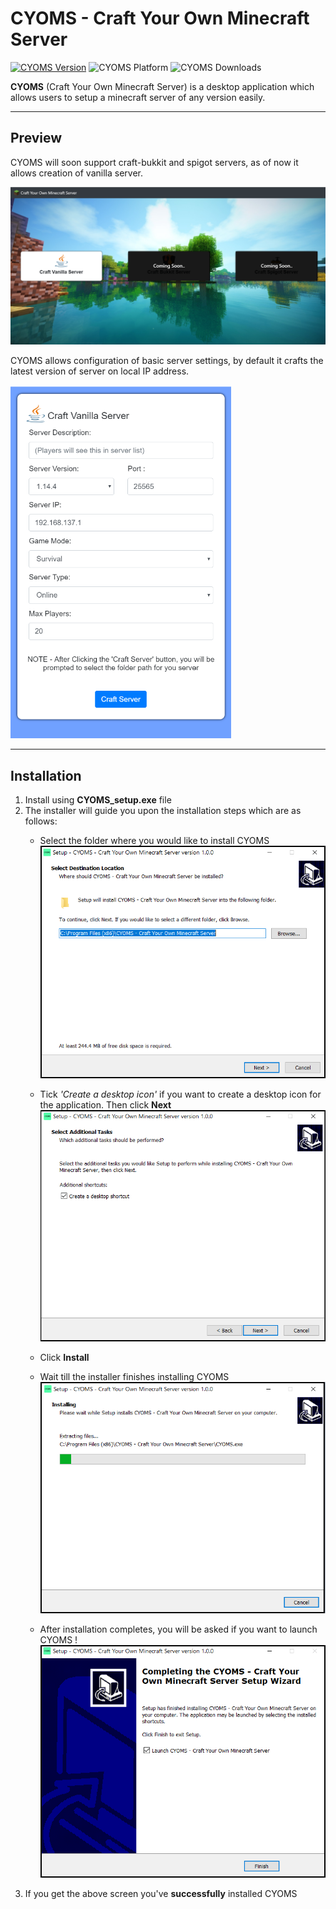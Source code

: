 


<!-- Cyoms Cover Pic -->
# CYOMS - Craft Your Own Minecraft Server

[![CYOMS Version](https://img.shields.io/badge/CYOMS%20Latest%20Version-1.0.0-brightgreen)](https://github.com/Pika1998/CYOMS/releases/tag/v1.0.0)
![CYOMS Platform](https://img.shields.io/badge/Supported%20Platform-Windows-informational)
![CYOMS Downloads](https://img.shields.io/github/downloads/Pika1998/CYOMS/total)


**CYOMS** (Craft Your Own Minecraft Server) is a desktop application which allows users to setup a minecraft server of any version easily.

---

## Preview 

CYOMS will soon support craft-bukkit and spigot servers, as of now it allows creation of vanilla server.

![CYOMS Preview 1](resources/images/preview_1.png)

CYOMS allows configuration of basic server settings, by default it crafts the latest version of server on local IP address.

<img src="resources/images/preview_2.png" height="50%" width="70%">

---
## Installation

 1. Install using **CYOMS_setup.exe** file
 1. The installer will guide you upon the installation steps which are as follows:
    * Select the folder where you would like to install CYOMS
    ![Installation Step 1](resources/images/installation_1.png)
    * Tick *'Create a desktop icon'* if you want to create a desktop icon for the application.
    Then click **Next**
    ![Installation Step 2](resources/images/installation_2.png)
    * Click **Install**
    * Wait till the installer finishes installing CYOMS
    ![Installation Step 3](resources/images/installation_3.png)

    * After installation completes, you will be asked if you want to launch CYOMS
!   ![Installation Finished](resources/images/installation_4.png)
1. If you get the above screen you've **successfully** installed CYOMS